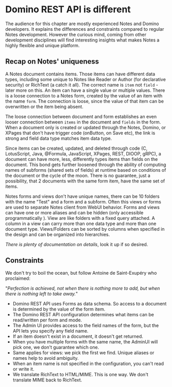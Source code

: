 # Domino REST API is different

The audience for this chapter are mostly experienced Notes and Domino developers. It explains the differences and constraints compared to regular Notes development. However the curious mind, coming from other development disciplines will find interesting insights what makes Notes a highly flexible and unique platform.

## Recap on Notes' uniqueness

A Notes document contains items. Those items can have different data types, including some unique to Notes like Reader or Author (for declarative security) or RichText (a catch it all). The correct name is `item` not `field` - later more on this. An item can have a single value or multiple values. There is a loose connection to a Notes form, created by the value of an item with the name `form`. The connection is loose, since the value of that item can be overwritten or the item being absent.

The loose connection between document and form establishes an even looser connection between `items` in the document and `fields` in the form. When a document only is created or updated through the Notes, Domino, or XPages that don't have trigger code (onButton, on Save etc), the link is strong and field data type matches item data type.

Since items can be created, updated, and deleted through code (C, LotusScript, Java, @Formula, JavaScript, XPages, REST, DIOOP, gRPC), a document can have more, less, differently types items than fields on the document. This bond gets further loosened through the ability of computing names of subforms (shared sets of fields) at runtime based on conditions of the document or the cycle of the moon. There is no guarantee, just a possibility, that 2 documents with the same form item, have the same set of items.

Notes forms and views don't have unique names, there can be 10 folders with the name "Test" and a form and a subform. Often this views or forms are used to separate Notes client from WebUI behavior. Forms and views can have one or more aliases and can be hidden (only accessible programmatically ). View are like folders with a fixed query attached. A column in a view can carry more than one data type and more than one document type. Views/Folders can be sorted by columns when specified in the design and can be organized into hierarchies.

_There is plenty of documentation on details_, look it up if so desired.

## Constraints

We don't try to boil the ocean, but follow Antoine de Saint-Exupéry who proclaimed:

"_Perfection is achieved, not when there is nothing more to add, but when there is nothing left to take away._"

- Domino REST API uses Forms as data schema. So access to a document is determined by the value of the form item.
- The Domino REST API configuration determines what items can be read/written per form and mode.
- The Admin UI provides access to the field names of the form, but the API lets you specify any field name.
- If an item doesn't exist in a document, it doesn't get returned.
- When you have multiple forms with the same name, the AdminUI will pick one, we don't guarantee which one.
- Same applies for views: we pick the first we find. Unique aliases or names help to avoid ambiguity.
- When an item name is not specified in the configuration, you can't read or write it.
- We translate RichText to HTML/MIME. This is one way. We don't translate MIME back to RichText.

